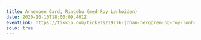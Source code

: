 ```yaml
---
title: Arnemoen Gard, Ringebu (med Roy Lønhøiden)
date: 2020-10-10T18:00:09.401Z
eventLink: https://tikkio.com/tickets/19276-johan-berggren-og-roy-lonhoiden-arnemoen-gard-ringebu
solo: true
---
```

